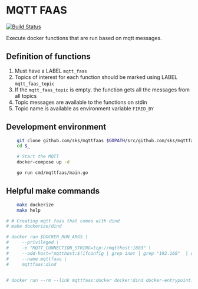 # MQTT FAAS

[![Build Status](https://travis-ci.org/sks/mqttfaas.svg?branch=master)](https://travis-ci.org/sks/mqttfaas)

Execute docker functions that are run based on mqtt messages.

## Definition of functions

1. Must have a LABEL `mqtt_faas`
2. Topics of interest for each function should be marked using LABEL `mqtt_faas_topic`
3. If the `mqtt_faas_topic` is empty. the function gets all the messages from all topics
4. Topic messages are available to the functions on stdin
5. Topic name is available as environment variable `FIRED_BY`

## Development environment

```sh
    git clone github.com/sks/mqttfaas $GOPATH/src/github.com/sks/mqttfaas
    cd $_

    # Start the MQTT
    docker-compose up -d

    go run cmd/mqttfaas/main.go

```

## Helpful make commands

```sh
    make dockerize
    make help

# # Creating mqtt faas that comes with dind
# make dockerize/dind

# docker run $DOCKER_RUN_ARGS \
#     --privileged \
#     -e "MQTT_CONNECTION_STRING=tcp://mqtthost:1883" \
#     --add-host="mqtthost:$(ifconfig | grep inet | grep "192.168"  | cut -d ' ' -f2)" --rm \
#     --name mqttfaas \
#     mqttfaas:dind


# docker run --rm --link mqttfaas:docker docker:dind docker-entrypoint.sh version
```